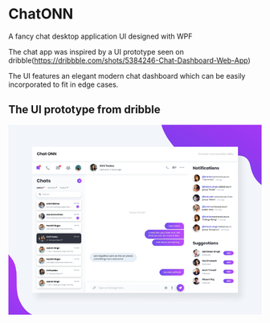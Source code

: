 # ChatONN
A fancy chat desktop application UI designed with WPF

The chat app was inspired by a UI prototype seen on dribble(https://dribbble.com/shots/5384246-Chat-Dashboard-Web-App)

The UI features an elegant modern chat dashboard which can be easily incorporated to fit in edge cases.

## The UI prototype from dribble

![](UI%20prototype.gif)
